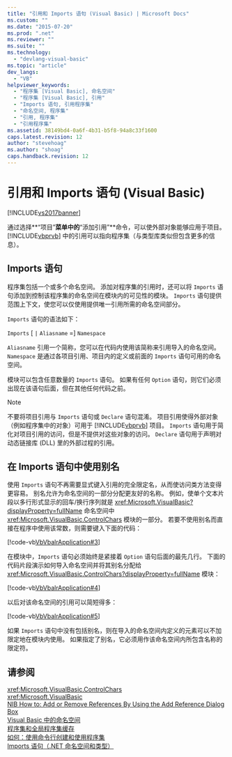 ```yaml
---
title: "引用和 Imports 语句 (Visual Basic) | Microsoft Docs"
ms.custom: ""
ms.date: "2015-07-20"
ms.prod: ".net"
ms.reviewer: ""
ms.suite: ""
ms.technology: 
  - "devlang-visual-basic"
ms.topic: "article"
dev_langs: 
  - "VB"
helpviewer_keywords: 
  - "程序集 [Visual Basic], 命名空间"
  - "程序集 [Visual Basic], 引用"
  - "Imports 语句, 引用程序集"
  - "命名空间, 程序集"
  - "引用, 程序集"
  - "引用程序集"
ms.assetid: 38149bd4-0a6f-4b31-b5f8-94a8c33f1600
caps.latest.revision: 12
author: "stevehoag"
ms.author: "shoag"
caps.handback.revision: 12
---
```

# 引用和 Imports 语句 (Visual Basic)
[!INCLUDE[vs2017banner](../../../visual-basic/includes/vs2017banner.md)]

通过选择**“项目”**菜单中的**“添加引用”**命令，可以使外部对象能够应用于项目。  [!INCLUDE[vbprvb](../../../csharp/programming-guide/concepts/linq/includes/vbprvb-md.md)] 中的引用可以指向程序集（与类型库类似但包含更多的信息）。  
  
## Imports 语句  
 程序集包括一个或多个命名空间。  添加对程序集的引用时，还可以将 `Imports` 语句添加到控制该程序集的命名空间在模块内的可见性的模块。  `Imports` 语句提供范围上下文，使您可以仅使用提供唯一引用所需的命名空间部分。  
  
 `Imports` 语句的语法如下：  
  
 `Imports` \[         `|` `Aliasname` \=\] `Namespace`  
  
 `Aliasname` 引用一个简称，您可以在代码内使用该简称来引用导入的命名空间。  `Namespace` 是通过各项目引用、项目内的定义或前面的 `Imports` 语句可用的命名空间。  
  
 模块可以包含任意数量的 `Imports` 语句。  如果有任何 `Option` 语句，则它们必须出现在该语句后面，但在其他任何代码之前。  
  
> [!NOTE]
>  不要将项目引用与 `Imports` 语句或 `Declare` 语句混淆。  项目引用使得外部对象（例如程序集中的对象）可用于 [!INCLUDE[vbprvb](../../../csharp/programming-guide/concepts/linq/includes/vbprvb-md.md)] 项目。  `Imports` 语句用于简化对项目引用的访问，但是不提供对这些对象的访问。  `Declare` 语句用于声明对动态链接库 \(DLL\) 里的外部过程的引用。  
  
## 在 Imports 语句中使用别名  
 使用 `Imports` 语句不再需要显式键入引用的完全限定名，从而使访问类方法变得更容易。  别名允许为命名空间的一部分分配更友好的名称。  例如，使单个文本片段以多行形式显示的回车\/换行序列就是 <xref:Microsoft.VisualBasic?displayProperty=fullName> 命名空间中 <xref:Microsoft.VisualBasic.ControlChars> 模块的一部分。  若要不使用别名而直接在程序中使用该常数，则需要键入下面的代码：  
  
 [!code-vb[VbVbalrApplication#3](../../../visual-basic/programming-guide/program-structure/codesnippet/visualbasic/references-and-the-impor_1.vb)]  
  
 在模块中，`Imports` 语句必须始终是紧接着 `Option` 语句后面的最先几行。  下面的代码片段演示如何导入命名空间并将其别名分配给 <xref:Microsoft.VisualBasic.ControlChars?displayProperty=fullName> 模块：  
  
 [!code-vb[VbVbalrApplication#4](../../../visual-basic/programming-guide/program-structure/codesnippet/visualbasic/references-and-the-impor_2.vb)]  
  
 以后对该命名空间的引用可以简短得多：  
  
 [!code-vb[VbVbalrApplication#5](../../../visual-basic/programming-guide/program-structure/codesnippet/visualbasic/references-and-the-impor_3.vb)]  
  
 如果 `Imports` 语句中没有包括别名，则在导入的命名空间内定义的元素可以不加限定地在模块内使用。  如果指定了别名，它必须用作该命名空间内所包含名称的限定符。  
  
## 请参阅  
 <xref:Microsoft.VisualBasic.ControlChars>   
 <xref:Microsoft.VisualBasic>   
 [NIB How to: Add or Remove References By Using the Add Reference Dialog Box](http://msdn.microsoft.com/zh-cn/3bd75d61-f00c-47c0-86a2-dd1f20e231c9)   
 [Visual Basic 中的命名空间](../../../visual-basic/programming-guide/program-structure/namespaces.md)   
 [程序集和全局程序集缓存](../Topic/Assemblies%20and%20the%20Global%20Assembly%20Cache%20\(C%23%20and%20Visual%20Basic\).md)   
 [如何：使用命令行创建和使用程序集](../Topic/How%20to:%20Create%20and%20Use%20Assemblies%20Using%20the%20Command%20Line%20\(C%23%20and%20Visual%20Basic\).md)   
 [Imports 语句（.NET 命名空间和类型）](../../../visual-basic/language-reference/statements/imports-statement-net-namespace-and-type.md)